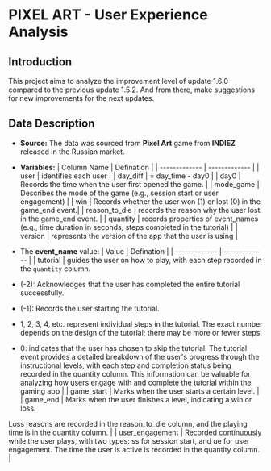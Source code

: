 # **PIXEL ART** - User Experience Analysis

## Introduction
This project aims to analyze the improvement level of update 1.6.0 compared to the previous update 1.5.2. And from there, make suggestions for new improvements for the next updates.

## Data Description
- **Source:** The data was sourced from **Pixel Art** game from **INDIEZ** released in the Russian market.
- **Variables:**
  | Column Name  | Defination |
  | ------------- | ------------- |
  | user  | identifies each user  |
  | day_diff  | = day_time - day0  |
  | day0  | Records the time when the user first opened the game.  |
  | mode_game  | Describes the mode of the game (e.g., session start or user engagement)  |
  | win  | Records whether the user won (1) or lost (0) in the game_end event.|
  | reason_to_die  | records the reason why the user lost in the game_end event.  |
  | quantity  | records properties of event_names (e.g., time duration in seconds, steps completed in the tutorial)  |
  | version  | represents the version of the app that the user is using  |
  
- The **event_name** value:
  | Value  | Defination |
  | ------------- | ------------- |
  | tutorial  | guides the user on how to play, with each step recorded in the `quantity` column. 
- (-2): Acknowledges that the user has completed the entire tutorial successfully. 

- (-1): Records the user starting the tutorial. 

- 1, 2, 3, 4, etc. represent individual steps in the tutorial. The exact number depends on the design of the tutorial; there may be more or fewer steps. 

- 0: indicates that the user has chosen to skip the tutorial. The tutorial event provides a detailed breakdown of the user's progress through the instructional levels, with each step and completion status being recorded in the quantity column. This information can be valuable for analyzing how users engage with and complete the tutorial within the gaming app  |
  | game_start  |  Marks when the user starts a certain level.  |
  | game_end  | Marks when the user finishes a level, indicating a win or loss. 

Loss reasons are recorded in the reason_to_die column, and the playing time is in the quantity column.  |
  | user_engagement  | Recorded continuously while the user plays, with two types: 
ss for session start, and ue for user engagement. 
The time the user is active is recorded in the quantity column.  |

